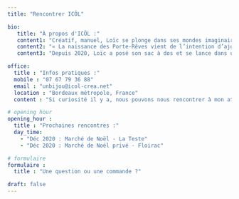 ```yaml
---
title: "Rencontrer ICÖL"

bio: 
   title: "À propos d'ICÖL :"
   content1: "Créatif, manuel, Loïc se plonge dans ses mondes imaginaires depuis son enfance. Au cours de voyages en Inde et au Népal, son goût pour l'aventure le mène sur le chemin des pierres et cristaux qu'il se met à collectionner. Toujours porté par son imaginaire d'alchimiste, il imagine le nom 'Les Porte-Rêves' en 2016, il crée ses premiers bijoux talismans dans lesquels les 'pouvoirs magiques' des pierres sont transcendés: "
   content2: "« La naissance des Porte-Rêves vient de l’intention d’ajouter une dimension supplémentaire au bijou, en lui insufflant un pouvoir talismanique visant à accompagner la personne dans l’accomplissement de son Rêve de Vie.»"
   content3: "Depuis 2020, Loïc a posé son sac à dos et se lance dans une nouvelle aventure : celle d'être porté par un collectif. Les Porte-rêves deviennent ICÖL... La passion de Loïc pour la création esthétique et artistique l’a également mené à s'exprimer à travers la photographie professionnelle (en témoigne toutes les photos que vous verrez sur ce site, image de fond et bijoux inclus). Il a dû passer la main uniquement pour sa photo portrait ;) À son collectif."

office:
  title : "Infos pratiques :"
  mobile : "07 67 79 36 88"
  email : "unbijou@icol-crea.net"
  location : "Bordeaux métropole, France"
  content : "Si curiosité il y a, nous pouvons nous rencontrer à mon atelier pour lancer la création d'un bijou pour vous. Sur prise de RDV (par tél ou par mail).  "

# opening hour
opening_hour :
  title : "Prochaines rencontres :"
  day_time:
    - "Déc 2020 : Marché de Noël - La Teste"
    - "Déc 2020 : Marché de Noël privé - Floirac"

# formulaire
formulaire :
  title : "Une question ou une commande ?"

draft: false
---
```

